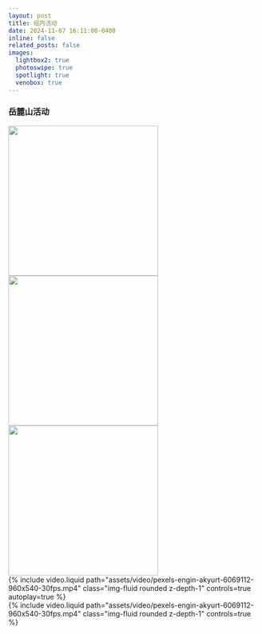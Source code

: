 ```yaml
---
layout: post
title: 组内活动
date: 2024-11-07 16:11:00-0400
inline: false
related_posts: false
images:
  lightbox2: true
  photoswipe: true
  spotlight: true
  venobox: true
---
```


### 岳麓山活动

<!-- Group 1 -->
<div class="spotlight-group">
    <a class="spotlight" href="{{ '/assets/img/activities/FUK00750.JPG' | relative_url }}" >
        <img width="300" src="{{ '/assets/img/activities/FUK00750.JPG' | relative_url }}"/>
    </a>
    <a class="spotlight" href="{{ '/assets/img/activities/FUK00767.JPG' | relative_url }}" title="爬山的欢乐时光">
        <img width="300" src="{{ '/assets/img/activities/FUK00767.JPG' | relative_url }}" />
    </a>
    <a class="spotlight" href="{{ '/assets/img/activities/FUK00772.JPG' | relative_url }}" >
        <img width="300" src="{{ '/assets/img/activities/FUK00772.JPG' | relative_url }}" />
    </a>
</div>

<div class="row mt-3">
    <div class="col-sm mt-3 mt-md-0">
        {% include video.liquid path="assets/video/pexels-engin-akyurt-6069112-960x540-30fps.mp4" class="img-fluid rounded z-depth-1" controls=true autoplay=true %}
    </div>
    <div class="col-sm mt-3 mt-md-0">
        {% include video.liquid path="assets/video/pexels-engin-akyurt-6069112-960x540-30fps.mp4" class="img-fluid rounded z-depth-1" controls=true %}
    </div>
</div>
